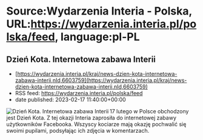 # Source:Wydarzenia Interia - Polska, URL:https://wydarzenia.interia.pl/polska/feed, language:pl-PL

## Dzień Kota. Internetowa zabawa Interii
 - [https://wydarzenia.interia.pl/kraj/news-dzien-kota-internetowa-zabawa-interii,nId,6603759](https://wydarzenia.interia.pl/kraj/news-dzien-kota-internetowa-zabawa-interii,nId,6603759)
 - RSS feed: https://wydarzenia.interia.pl/polska/feed
 - date published: 2023-02-17 11:40:00+00:00

<p><a href="https://wydarzenia.interia.pl/kraj/news-dzien-kota-internetowa-zabawa-interii,nId,6603759"><img align="left" alt="Dzień Kota. Internetowa zabawa Interii" src="https://i.iplsc.com/dzien-kota-internetowa-zabawa-interii/000GRVEB9HOYUB05-C321.jpg" /></a>17 lutego w Polsce obchodzony jest Dzień Kota. Z tej okazji Interia zaprosiła do internetowej zabawy użytkowników Facebooka. Wszyscy kociarze mają okazję pochwalić się swoimi pupilami, podsyłając ich zdjęcia w komentarzach. </p><br clear="all" />

